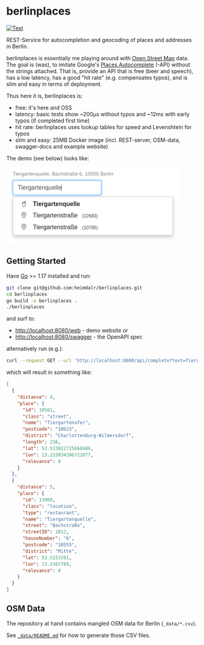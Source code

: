 # berlinplaces


[![Test](https://github.com/heimdalr/berlinplaces/actions/workflows/test.yml/badge.svg)](https://github.com/heimdalr/berlinplaces/actions/workflows/test.yml)
<!--
[![Coverage Status](https://coveralls.io/repos/github/heimdalr/arangodag/badge.svg?branch=main)](https://coveralls.io/github/heimdalr/arangodag?branch=main)
[![PkgGoDev](https://pkg.go.dev/badge/github.com/heimdalr/arangodag)](https://pkg.go.dev/github.com/heimdalr/arangodag)
[![Go Report Card](https://goreportcard.com/badge/github.com/heimdalr/arangodag)](https://goreportcard.com/report/github.com/heimdalr/arangodag)
-->

REST-Service for autocompletion and geocoding of places and addresses in Berlin.

berlinplaces is essentially me playing around with [Open Street Map](https://wiki.osmfoundation.org/wiki/Main_Page)
data. The goal is (was), to imitate Google's [Places Autocomplete](https://developers.google.com/maps/documentation/javascript/places-autocomplete#introduction)
(-API) without the strings attached. That is, provide an API that is free (beer and speech), has a low latency, has a 
good "hit rate" (e.g. compensates typos), and is slim and easy in terms of deployment. 

Thus here it is, berlinplaces is:

- free: it's here and OSS
- latency: basic tests show ~200µs without typos and ~12ms with early typos (if completed first time)
- hit rate: berlinplaces uses lookup tables for speed and Levenshtein for typos
- slim and easy: 25MB Docker image (incl. REST-server, OSM-data, swagger-docs and example website) 

The demo (see below) looks like:

[![demo](places.png)](places.gif)
  
## Getting Started

Have [Go](https://go.dev/) >= 1.17 installed and run: 

~~~~bash
git clone git@github.com:heimdalr/berlinplaces.git
cd berlinplaces
go build -o berlinplaces .
./berlinplaces 
~~~~

and surf to:

- <http://localhost:8080/web> - demo website or
- <http://localhost:8080/swagger> - the OpenAPI spec

alternatively run (e.g.): 

~~~~bash
curl --request GET --url 'http://localhost:8080/api/complete?text=Tiergartenq' | jq
~~~~

which will result in something like:

~~~~json
[
  {
    "distance": 4,
    "place": {
      "id": 10561,
      "class": "street",
      "name": "Tiergartenufer",
      "postcode": "10623",
      "district": "Charlottenburg-Wilmersdorf",
      "length": 236,
      "lat": 52.513022715666686,
      "lon": 13.333934396722077,
      "relevance": 0
    }
  },
  {
    "distance": 5,
    "place": {
      "id": 13969,
      "class": "location",
      "type": "restaurant",
      "name": "Tiergartenquelle",
      "street": "Bachstraße",
      "streetID": 1012,
      "houseNumber": "6",
      "postcode": "10555",
      "district": "Mitte",
      "lat": 52.5151591,
      "lon": 13.3367789,
      "relevance": 0
    }
  }
]
~~~~

## OSM Data

The repository at hand contains mangled OSM data for Berlin (`_data/*.csv`). 

See [`_data/README.md`](_data/README.md) for how to generate those CSV files.  


[//]: # (## Latency)

[//]: # ()
[//]: # (In the following we look at different lookup latency based on:)

[//]: # ()
[//]: # (- `maxPrefixLength = 6` &#40;maximum prefix length&#41;)

[//]: # (- `minCompletionCount = 6` &#40;the minimum number of completions to compute&#41;)

[//]: # (- `levMinimum = 0` &#40;the minimum input length before doing Levenshtein&#41;)

[//]: # ()
[//]: # (Essential basic tests show ~200µs without typos and ~12ms with early typos &#40;if completed first time&#41; &#40;locally, on an )

[//]: # (i5-4670S&#41;.)

[//]: # ()
[//]: # (Each of the following tests was thereby started with an empty cache.)

[//]: # ()
[//]: # (### Without Typos)

[//]: # ()
[//]: # (Autocompleting on "oranienburgerstraße":)

[//]: # ()
[//]: # (~~~~)

[//]: # ([GIN] | 200 | 451.966µs | GET "/api/complete?text=o")

[//]: # ([GIN] | 200 | 294.185µs | GET "/api/complete?text=or")

[//]: # ([GIN] | 200 | 218.059µs | GET "/api/complete?text=ora")

[//]: # ([GIN] | 200 | 165.204µs | GET "/api/complete?text=oran")

[//]: # ([GIN] | 200 | 159.364µs | GET "/api/complete?text=orani")

[//]: # ([GIN] | 200 | 226.237µs | GET "/api/complete?text=oranie")

[//]: # ([GIN] | 200 | 130.319µs | GET "/api/complete?text=oranien")

[//]: # ([GIN] | 200 | 182.936µs | GET "/api/complete?text=oranienb")

[//]: # ([GIN] | 200 | 600.928µs | GET "/api/complete?text=oranienbu")

[//]: # ([GIN] | 200 | 140.496µs | GET "/api/complete?text=oranienbur")

[//]: # ([GIN] | 200 | 203.542µs | GET "/api/complete?text=oranienburg")

[//]: # ([GIN] | 200 | 205.985µs | GET "/api/complete?text=oranienburge")

[//]: # ([GIN] | 200 | 130.145µs | GET "/api/complete?text=oranienburger")

[//]: # ([GIN] | 200 |  191.65µs | GET "/api/complete?text=oranienburgers")

[//]: # ([GIN] | 200 | 154.832µs | GET "/api/complete?text=oranienburgerst")

[//]: # ([GIN] | 200 | 129.335µs | GET "/api/complete?text=oranienburgerstr")

[//]: # ([GIN] | 200 |  262.72µs | GET "/api/complete?text=oranienburgerstra")

[//]: # ([GIN] | 200 | 121.913µs | GET "/api/complete?text=oranienburgerstra%C3%9F")

[//]: # ([GIN] | 200 | 147.085µs | GET "/api/complete?text=oranienburgerstra%C3%9Fe")

[//]: # (~~~~)

[//]: # ()
[//]: # (The average response time over all 20 calls &#40;one for each character typed&#41; is ~220µs. )

[//]: # ()
[//]: # (The correct "Oranienburger Straße" is suggested after typing "oranien" and at the top of the suggestion list after )

[//]: # (typing "oranienburger s".)

[//]: # ()
[//]: # (### Early Typos )

[//]: # ()
[//]: # (Early typos are typos that occur inside the prefix lookup.)

[//]: # ()
[//]: # (Autocompleting on "oanienburgerstraße" &#40;note the missing "r" in the beginning&#41;:)

[//]: # ()
[//]: # (~~~~)

[//]: # ([GIN] | 200 |   422.906µs | GET "/api/?text=o")

[//]: # ([GIN] | 200 |   210.837µs | GET "/api/?text=oa")

[//]: # ([GIN] | 200 |  9.644704ms | GET "/api/?text=oan")

[//]: # ([GIN] | 200 |  10.18646ms | GET "/api/?text=oani")

[//]: # ([GIN] | 200 | 10.554832ms | GET "/api/?text=oanie")

[//]: # ([GIN] | 200 | 11.641434ms | GET "/api/?text=oanien")

[//]: # ([GIN] | 200 | 10.935276ms | GET "/api/?text=oanienb")

[//]: # ([GIN] | 200 | 12.162737ms | GET "/api/?text=oanienbu")

[//]: # ([GIN] | 200 | 12.863149ms | GET "/api/?text=oanienbur")

[//]: # ([GIN] | 200 | 14.113217ms | GET "/api/?text=oanienburg")

[//]: # ([GIN] | 200 | 12.674369ms | GET "/api/?text=oanienburge")

[//]: # ([GIN] | 200 | 13.981331ms | GET "/api/?text=oanienburger")

[//]: # ([GIN] | 200 | 14.620061ms | GET "/api/?text=oanienburgers" --> visible)

[//]: # ([GIN] | 200 | 16.405334ms | GET "/api/?text=oanienburgerst" --> at top)

[//]: # ([GIN] | 200 | 15.504753ms | GET "/api/?text=oanienburgerstr")

[//]: # ([GIN] | 200 | 19.162968ms | GET "/api/?text=oanienburgerstra")

[//]: # ([GIN] | 200 | 17.305315ms | GET "/api/?text=oanienburgerstra%C3%9F")

[//]: # ([GIN] | 200 | 19.710446ms | GET "/api/?text=oanienburgerstra%C3%9Fe")

[//]: # (~~~~)

[//]: # ()
[//]: # (Early typos ruin the lookup. The average response time over all 18 calls is ~12ms. )

[//]: # ()
[//]: # (The correct "Oranienburger Straße" is suggested after typing "oanienburgers" and)

[//]: # (at the top of the suggestion list after typing "oanienburgerst".)

[//]: # ()
[//]: # (In this case, there are no prepared completion for the prefix "oa" &#40;and)

[//]: # (following&#41;. Thus, berlinplaces does Levenshtein on the complete set for this)

[//]: # (call and all subsequent prefixes.)

[//]: # ()
[//]: # (### Repeated Early Typos)

[//]: # ()
[//]: # (Early typos ruin the lookup. However, berlinplaces caches the results of input)

[//]: # (completions for faulty inputs and inputs longer than the configured)

[//]: # (`maxPrefixLength`. Thus running the same faulty input &#40;"oanienburgerstraße"&#41;)

[//]: # (again, results in an average response-time of 194µs.)

[//]: # ()
[//]: # (### Late Typos)

[//]: # ()
[//]: # (Late typos are typos that occur outside / after the prefix lookup.)

[//]: # ()
[//]: # (Autocompleting on "oranienurgerstarße" &#40;note the missing "b" and the flipped)

[//]: # ("ar" vs. "ra"&#41;:)

[//]: # ()
[//]: # (~~~~)

[//]: # ([GIN] | 200 | 249.977µs | GET "/api/?text=o")

[//]: # ([GIN] | 200 | 358.533µs | GET "/api/?text=or")

[//]: # ([GIN] | 200 | 159.317µs | GET "/api/?text=ora")

[//]: # ([GIN] | 200 | 297.679µs | GET "/api/?text=oran")

[//]: # ([GIN] | 200 | 225.726µs | GET "/api/?text=orani")

[//]: # ([GIN] | 200 | 228.456µs | GET "/api/?text=oranie")

[//]: # ([GIN] | 200 | 162.784µs | GET "/api/?text=oranien" --> visible)

[//]: # ([GIN] | 200 | 169.192µs | GET "/api/?text=oranienu")

[//]: # ([GIN] | 200 | 195.499µs | GET "/api/?text=oranienur")

[//]: # ([GIN] | 200 | 211.435µs | GET "/api/?text=oranienurg")

[//]: # ([GIN] | 200 | 138.643µs | GET "/api/?text=oranienurge")

[//]: # ([GIN] | 200 |  165.08µs | GET "/api/?text=oranienurger")

[//]: # ([GIN] | 200 | 200.702µs | GET "/api/?text=oranienurgers")

[//]: # ([GIN] | 200 | 182.195µs | GET "/api/?text=oranienurgerst" --> at top)

[//]: # ([GIN] | 200 | 163.033µs | GET "/api/?text=oranienurgersta")

[//]: # ([GIN] | 200 | 208.039µs | GET "/api/?text=oranienurgerstar")

[//]: # ([GIN] | 200 | 302.667µs | GET "/api/?text=oranienurgerstar%C3%9F")

[//]: # ([GIN] | 200 | 162.801µs | GET "/api/?text=oranienurgerstar%C3%9Fe")

[//]: # (~~~~)

[//]: # ()
[//]: # (Late typos are cheap as Levenshtein will only be done on the completion set delivered by the prefix lookup. The average )

[//]: # (response time over all 18 calls is in this case ~210µs &#40;essentially the same as for no typos&#41;.)

[//]: # ()
[//]: # (The correct "Oranienburger Straße" is suggested after typing "oranien" and at the top of the suggestion list after)

[//]: # (typing "oranienurgerst".)

